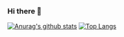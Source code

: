 ### Hi there 👋


[![Anurag's github stats](https://github-readme-stats.vercel.app/api?username=fatihis)](https://github.com/anuraghazra/github-readme-stats)
[![Top Langs](https://github-readme-stats.vercel.app/api/top-langs/?username=fatihis)](https://github.com/anuraghazra/github-readme-stats)
